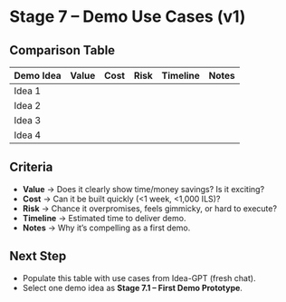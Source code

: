 # Stage 7 – Demo Use Cases (v1)

## Comparison Table

| Demo Idea | Value | Cost | Risk | Timeline | Notes |
|-----------|-------|------|------|----------|-------|
| Idea 1    |       |      |      |          |       |
| Idea 2    |       |      |      |          |       |
| Idea 3    |       |      |      |          |       |
| Idea 4    |       |      |      |          |       |

## Criteria
- **Value** → Does it clearly show time/money savings? Is it exciting?  
- **Cost** → Can it be built quickly (<1 week, <1,000 ILS)?  
- **Risk** → Chance it overpromises, feels gimmicky, or hard to execute?  
- **Timeline** → Estimated time to deliver demo.  
- **Notes** → Why it’s compelling as a first demo.  

## Next Step
- Populate this table with use cases from Idea-GPT (fresh chat).
- Select one demo idea as **Stage 7.1 – First Demo Prototype**.

